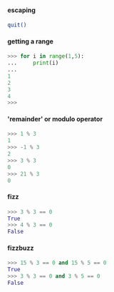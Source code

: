 #### escaping

```bash
quit()
```

#### getting a range

```python
>>> for i in range(1,5):
...     print(i)
...
1
2
3
4
>>>
```

#### 'remainder' or modulo operator

```python
>>> 1 % 3
1
>>> -1 % 3
2
>>> 3 % 3
0
>>> 21 % 3
0
```

#### fizz

```python
>>> 3 % 3 == 0
True
>>> 4 % 3 == 0
False
```

#### fizzbuzz

```python
>>> 15 % 3 == 0 and 15 % 5 == 0
True
>>> 3 % 3 == 0 and 3 % 5 == 0
False
```
